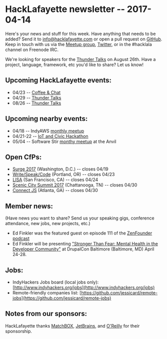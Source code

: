 # HackLafayette newsletter -- 2017-04-14

Here's your news and stuff for this week. Have anything that needs to be added? Send it to info@hacklafayette.com or open a pull request on [GitHub](https://github.com/hacklafayette/newsletter). Keep in touch with us via the [Meetup group](https://www.meetup.com/hacklafayette/), [Twitter](https://twitter.com/hacklafayette), or in the #hacklala channel on Freenode IRC.

We're looking for speakers for the [Thunder Talks](https://www.meetup.com/hacklafayette/events/237527854/) on August 26th. Have a project, language, framework, etc you'd like to share? Let us know!

## Upcoming HackLafayette events:

* 04/23 -- [Coffee & Chat](https://www.meetup.com/hacklafayette/events/pcmxklywgbfc/)
* 04/29 -- [Thunder Talks](https://www.meetup.com/hacklafayette/events/237527854/)
* 08/26 -- [Thunder Talks](https://www.meetup.com/hacklafayette/events/239012244/)

## Upcoming nearby events:

* 04/18 -- IndyAWS [monthly meetup](https://www.meetup.com/IndyAWS/events/238249900)
* 04/21-22 -- [IoT and Civic Hackathon](https://www.eventbrite.com/e/att-iot-civic-hackathon-indianapolis-tickets-31618485742)
* 05/04 -- Software Stir [monthy meetup](https://twitter.com/SoftwareStir) at the Anvil

## Open CfPs:
* [Surge 2017](https://www.papercall.io/surge-2017-cfp) (Washington, D.C.) -- closes 04/19
* [Write/Speak/Code](https://www.papercall.io/writespeakcode) (Portland, OR) -- closes 04/23
* [LISA](https://www.usenix.org/conference/lisa17/call-for-participation) (San Francisco, CA) -- closes 04/24
* [Scenic City Summit 2017](https://www.papercall.io/sceniccitysummit2017) (Chattanooga, TN) -- closes 04/30
* [Connect JS](http://connect-js.com/cfp.html) (Atlanta, GA) -- closes 04/30

## Member news:
(Have news you want to share? Send us your speaking gigs, conference attendance, new jobs, new projects, etc.)
* Ed Finkler was the featured guest on episode 111 of the [ZenFounder podcast](http://zenfounder.com/episodes/episode-111-open-sourcing-mental-illness/)
* Ed Finkler will be presenting ["Stronger Than Fear: Mental Health in the Developer Community"](http://blog.osmihelp.org/post/157824606617/just-announced-osmi-founder-ed-finkler-will-be) at DrupalCon Baltimore (Baltimore, MD) April 24-28.

## Jobs:
* IndyHackers Jobs board (local jobs only): [http://www.indyhackers.org/jobs](http://www.indyhackers.org/jobs)
* Remote-friendly companies list: [https://github.com/jessicard/remote-jobs](https://github.com/jessicard/remote-jobs)

## Notes from our sponsors:

HackLafayette thanks [MatchBOX](http://matchboxstudio.org/), [JetBrains](https://www.jetbrains.com/), and [O'Reilly](http://www.oreilly.com/) for their sponsorship.
